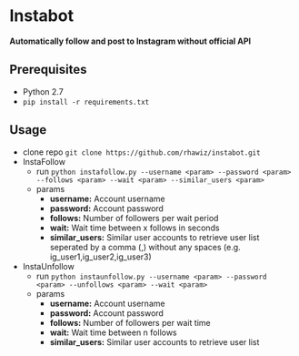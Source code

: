 
# Instabot #

**Automatically follow and post to Instagram without official API**

## Prerequisites
 * Python 2.7
 * ```pip install -r requirements.txt```


## Usage
 * clone repo ```git clone https://github.com/rhawiz/instabot.git```
 * InstaFollow
     * run ```python instafollow.py --username <param> --password <param> --follows <param> --wait <param> --similar_users <param>```
     * params
        * **username:** Account username
        * **password:** Account password
        * **follows:** Number of followers per wait period
        * **wait:** Wait time between x follows in seconds
        * **similar_users:** Similar user accounts to retrieve user list seperated by a comma (,) without any spaces 
            (e.g. ig_user1,ig_user2,ig_user3)
 * InstaUnfollow    
     * run ```python instaunfollow.py --username <param> --password <param> --unfollows <param> --wait <param>```
     * params
        * **username:** Account username
        * **password:** Account password
        * **follows:** Number of followers per wait time
        * **wait:** Wait time between n follows
        * **similar_users:** Similar user accounts to retrieve user list